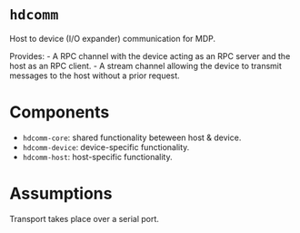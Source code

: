 # `hdcomm`

Host to device (I/O expander) communication for MDP.

Provides:
    - A RPC channel with the device acting as an RPC server and the host
      as an RPC client.
    - A stream channel allowing the device to transmit messages to the
      host without a prior request.

# Components

- `hdcomm-core`: shared functionality beteween host & device.
- `hdcomm-device`: device-specific functionality.
- `hdcomm-host`: host-specific functionality.

# Assumptions

Transport takes place over a serial port.
